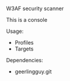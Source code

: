 W3AF security scanner

This is a console

Usage:

- Profiles
- Targets

Dependencies:
- geerlingguy.git